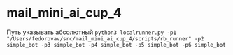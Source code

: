 # mail_mini_ai_cup_4


Путь указывать абсолютный
```python3 localrunner.py -p1 "/Users/fedorovav/src/mail_mini_ai_cup_4/scripts/rb_runner" -p2 simple_bot -p3 simple_bot -p4 simple_bot -p5 simple_bot -p6 simple_bot```